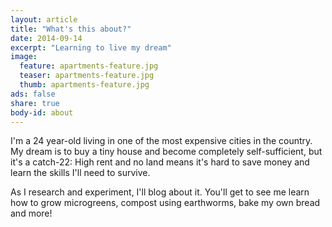 ```yaml
---
layout: article
title: "What's this about?"
date: 2014-09-14
excerpt: "Learning to live my dream"
image:
  feature: apartments-feature.jpg
  teaser: apartments-feature.jpg
  thumb: apartments-feature.jpg
ads: false
share: true
body-id: about
---
```


I'm a 24 year-old living in one of the most expensive cities in the country. My dream is to buy a tiny house and become completely self-sufficient, but it's a catch-22: High rent and no land means it's hard to save money and learn the skills I'll need to survive. 

As I research and experiment, I'll blog about it. You'll get to see me learn how to grow microgreens, compost using earthworms, bake my own bread and more! 

